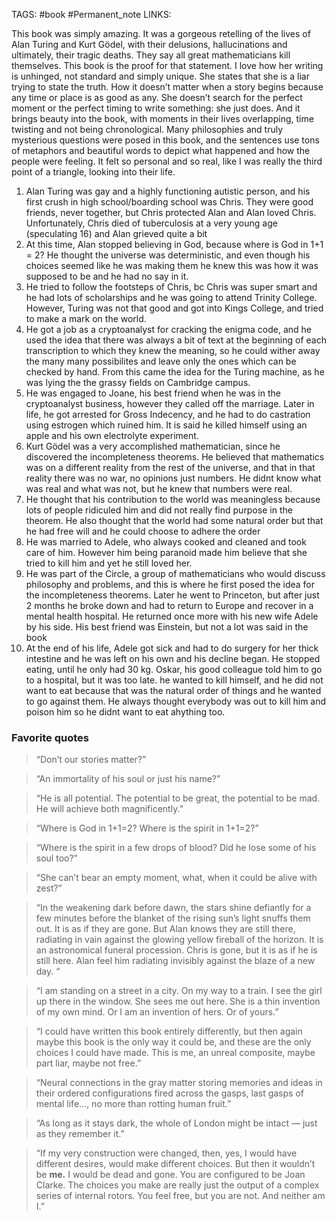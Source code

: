 TAGS: #book #Permanent_note 
LINKS:

This book was simply amazing. It was a gorgeous retelling of the lives of Alan Turing and Kurt Gödel, with their delusions, hallucinations and ultimately, their tragic deaths. They say all great mathematicians kill themselves. This book is the proof for that statement. I love how her writing is unhinged, not standard and simply unique. She states that she is a liar trying to state the truth. How it doesn’t matter when a story begins because any time or place is as good as any. She doesn’t search for the perfect moment or the perfect timing to write something: she just does. And it brings beauty into the book, with moments in their lives overlapping, time twisting and not being chronological. Many philosophies and truly mysterious questions were posed in this book, and the sentences use tons of metaphors and beautiful words to depict what happened and how the people were feeling. It felt so personal and so real, like I was really the third point of a triangle, looking into their life.

1.  Alan Turing was gay and a highly functioning autistic person, and his first crush in high school/boarding school was Chris. They were good friends, never together, but Chris protected Alan and Alan loved Chris. Unfortunately, Chris died of tuberculosis at a very young age (speculating 16) and Alan grieved quite a bit
2.  At this time, Alan stopped believing in God, because where is God in 1+1 = 2? He thought the universe was deterministic, and even though his choices seemed like he was making them he knew this was how it was supposed to be and he had no say in it.
3.  He tried to follow the footsteps of Chris, bc Chris was super smart and he had lots of scholarships and he was going to attend Trinity College. However, Turing was not that good and got into Kings College, and tried to make a mark on the world.
4.  He got a job as a cryptoanalyst for cracking the enigma code, and he used the idea that there was always a bit of text at the beginning of each transcription to which they knew the meaning, so he could wither away the many many possibilites and leave only the ones which can be checked by hand. From this came the idea for the Turing machine, as he was lying the the grassy fields on Cambridge campus.
5.  He was engaged to Joane, his best friend when he was in the cryptoanalyst business, however they called off the marriage. Later in life, he got arrested for Gross Indecency, and he had to do castration using estrogen which ruined him. It is said he killed himself using an apple and his own electrolyte experiment.
6.  Kurt Gödel was a very accomplished mathematician, since he discovered the incompleteness theorems. He believed that mathematics was on a different reality from the rest of the universe, and that in that reality there was no war, no opinions just numbers. He didnt know what was real and what was not, but he knew that numbers were real.
7.  He thought that his contribution to the world was meaningless because lots of people ridiculed him and did not really find purpose in the theorem. He also thought that the world had some natural order but that he had free will and he could choose to adhere the order
8.  He was married to Adele, who always cooked and cleaned and took care of him. However him being paranoid made him believe that she tried to kill him and yet he still loved her.
9.  He was part of the Circle, a group of mathematicians who would discuss philosophy and problems, and this is where he first posed the idea for the incompleteness theorems. Later he went to Princeton, but after just 2 months he broke down and had to return to Europe and recover in a mental health hospital. He returned once more with his new wife Adele by his side. His best friend was Einstein, but not a lot was said in the book
10.  At the end of his life, Adele got sick and had to do surgery for her thick intestine and he was left on his own and his decline began. He stopped eating, until he only had 30 kg. Oskar, his good colleague told him to go to a hospital, but it was too late. he wanted to kill himself, and he did not want to eat because that was the natural order of things and he wanted to go against them. He always thought everybody was out to kill him and poison him so he didnt want to eat ahything too.

### Favorite quotes


> “Don’t our stories matter?”

> “An immortality of his soul or just his name?”

> “He is all potential. The potential to be great, the potential to be mad. He will achieve both magnificently.”

> “Where is God in 1+1=2? Where is the spirit in 1+1=2?”

> “Where is the spirit in a few drops of blood? Did he lose some of his soul too?”

> “She can’t bear an empty moment, what, when it could be alive with zest?”

> “In the weakening dark before dawn, the stars shine defiantly for a few minutes before the blanket of the rising sun’s light snuffs them out. It is as if they are gone. But Alan knows they are still there, radiating in vain against the glowing yellow fireball of the horizon. It is an astronomical funeral procession. Chris is gone, but it is as if he is still here. Alan feel him radiating invisibly against the blaze of a new day. “

> “I am standing on a street in a city. On my way to a train. I see the girl up there in the window. She sees me out here. She is a thin invention of my own mind. Or I am an invention of hers. Or of yours.”

> “I could have written this book entirely differently, but then again maybe this book is the only way it could be, and these are the only choices I could have made. This is me, an unreal composite, maybe part liar, maybe not free.”

> “Neural connections in the gray matter storing memories and ideas in their ordered configurations fired across the gasps, last gasps of mental life…, no more than rotting human fruit.”

> “As long as it stays dark, the whole of London might be intact — just as they remember it.”

> “If my very construction were changed, then, yes, I would have different desires, would make different choices. But then it wouldn’t be ******me.****** I would be dead and gone. You are configured to be Joan Clarke. The choices you make are really just the output of a complex series of internal rotors. You feel free, but you are not. And neither am I.”

